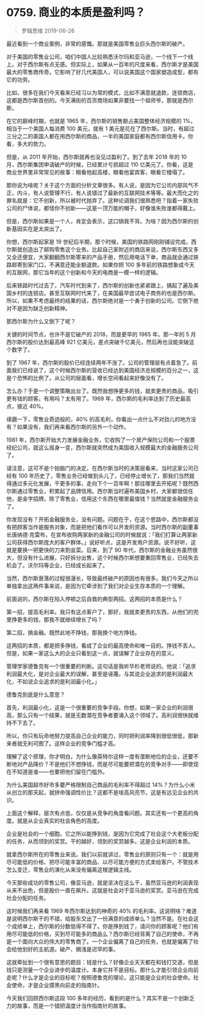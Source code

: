 # 0759. 商业的本质是盈利吗？
> 罗辑思维
2019-06-26

最近看到一个商业案例，非常的感慨。那就是美国零售业巨头西尔斯的破产。

对于美国的零售业公司，咱们中国人比较熟悉沃尔玛和亚马逊，一个线下一个线上。对于西尔斯有点无感。但实际上，如果从一百年的尺度来看，西尔斯才是美国最大的零售商传奇。它影响了好几代美国人，可以说美国这个国家塑造成型，都有它的功劳。

比如，很多在我们今天看来已经习以为常的模式，比如不满意就退款，连锁商店，这都是西尔斯首创的。今天满街的百货商场如果非要找一个祖师爷，那就是西尔斯。

在它的巅峰时期，也就是 1965 年，西尔斯的销售额占美国整体经济规模的 1%，相当于一个美国人每消费 100 美元，就有 1 美元是花在了西尔斯。当时，有超过三分之二的美国人都在用西尔斯的商品，一半的美国家庭都有西尔斯信用卡。你看，多大的势力。

但是，从 2011 年开始，西尔斯就再也没见过盈利了。到了去年 2018 年的 10 月，西尔斯集团申请破产的时候，已经累计亏损超过 110 亿美元了。你看，这是商业世界里非常常见的故事：眼看他起高楼，眼看他宴宾客，眼看它楼塌了。

那你说为啥呢？关于这个方面的分析文章很多。有人说，是因为它公司内部风气不正，内斗，有人说管理不行，有人说错过了最新的互联网技术等等。最大而化之的罪名就是：它不创新，所以被时代抛弃了。这种论调我们很熟悉吧？指着一家失败公司的尸体说，都怪你不创新——这是一顶万能的帽子，好像谁失败谁都得戴上。

但是，西尔斯如果是一个人，肯定会表示，这口锅我不背。为啥？因为西尔斯的创新基因实在是太突出了。

你想，西尔斯起家是 19 世纪后半期，那个时候，美国的铁路网刚刚铺设完成。西尔斯就创造出了邮购零售这个业务。比起自己家附近的商店来说，西尔斯东西又多又全还便宜，大家翻翻西尔斯寄来的产品手册，然后用电话下单，商品就会通过铁路邮寄到家门口，不满意还能全额退款。如果你把 100 多年前的铁路想象成今天的互联网，那它当年的这个创新和今天的电商是一模一样的逻辑。

后来铁路时代过去了，汽车时代到来了，西尔斯的创新也紧紧跟上，搞起了遍及美国乡村的连锁店。甚至互联网时代来了，在美国最早尝试电子商务的也是西尔斯。所以，如果不考虑最终的结果的话，西尔斯绝对是一个勇于创新的公司。它倒下绝对不是因为缺乏创新精神。

那西尔斯为什么又倒下了呢？

关键的时间节点，也许不是它破产的 2018，而是更早的 1965 年。那一年的 5 月西尔斯的股价达到最高峰 921 亿美元，差点突破千亿美元，然后再也没能突破这个数字了。

到了 1967 年，西尔斯的股价已经连续两年不涨了。公司的管理层有点着急了。前面我们已经说了，这个时候西尔斯的营收已经达到美国经济总规模的百分之一，这是个恐怖的比例了。从公司的层面看，增长空间看起来好像没有了。

怎么办？于是一个调整策略出台了。既然我想挣更多的钱，就卖更贵的商品，吸引更有钱的顾客。有用吗？太有用了。1969 年，西尔斯的毛利率达到了历史最高点，接近 40%。

琢磨一下，零售业奇迹般的，40% 的高毛利，你看出一点什么不对劲儿的地方没有？如果没有，我们再来看西尔斯的另外一个动作。

1981 年，西尔斯开始大力发展金融业务，它收购了一个房产保险公司和一个股票经纪公司，就这么摇身一变，西尔斯就突然成为美国收入规模最大的金融服务公司了。

请注意，这可不是个拍脑门的决定。在西尔斯当时的决策层看来，当时这家公司已经有 100 年历史了，零售业务已经做到头儿了，已经停止增长了，那我们当然就得通过多元化发展，干更多的事，走向下个一百年啊！那往哪里去开拓呢？既然西尔斯通过零售业，积累起了品牌信用。西尔斯当时遍布美国乡村，大家都很信任他，是金字招牌。除了零售业，信用这个东西在哪里最值钱？当然就是金融服务业了。

你发现没有？开拓金融服务业，没有问题。问题在于，在这个思路中，西尔斯都没有把顾客当作是服务对象，而是把他们看作可以开发的资源。当时西尔斯的副董事长唐纳德·克雷布，在宣布收购两家新的金融公司的时候就说：「我们打算让两家新公司获得西尔斯庞大的客户群体。」说好听点，这是开发用户资源。说不好听，这就是要换一把更快的刀来割韭菜。后来，到了 90 年代，西尔斯的金融业务虽然很大，但没有什么进展，只好拆分出售，这个时候西尔斯想要重回零售业，已经失去机会了。沃尔玛等企业，已经成长起来了。

当然，西尔斯衰落的过程很漫长，导致最终破产的原因也有很多。我们今天之所以单独拿出这两件事来说，是因为它牵涉到了我们对企业生存本质的一个理解。

前面说的，西尔斯在陷入停顿之后自救的典型两招。这两招的本质是什么？

第一招，提高毛利率。我只有这点客户了，那好，我就卖更贵的东西，从他们的兜里挣更多的钱，那我不就继续增长了吗？

第二招，搞金融。既然此地不挣钱，那我换个地方挣钱。

这两招的本质，都是把多挣钱，看成了企业的最高使命和唯一目的。挣钱不丢人。但是，如果一家这么大的企业只看到这一点，就误解了企业存在的意义。

管理学家德鲁克有一个很重要的判断。这句话是我听华杉老师说的。他说：「追求利润最大化，是对企业最大的误解，甚至是诬蔑。与其说企业追求的是利润最大化，不如说企业追求的是利润最小化。」

德鲁克到底是什么意思？

首先，利润最小化，这是一个很重要的竞争手段。你想，如果一家企业的利润很高，那么只有一个结果，就是无数潜在竞争者要涌入这个领域了。高利润很快就维持不下去了。

所以，你只有玩命地努力提高自己企业的能力，同时把利润率降到很低很低，那新来者就无利可图了。这样企业的竞争门槛才高。

理解了这个原理，你才明白，为什么像英特尔这样一度有垄断地位的企业，还要不断地对产品降价？不是他们不想挣钱，而是尽可能要把潜在的竞争对手——即使现在不知道是谁——也要把他们留在门槛外。

为什么美国超市好市多要严格限制自己商品的毛利率不得超过 14%？为什么小米从创立的那天起，就拼命强调性价比？这都不是啥高风亮节，这是有远见企业的共识。

上面这个解释，层次有点低，仅仅是从竞争的角度看问题。其实还有一个更高的角度。就是从企业真实的社会角色的高度。

企业是社会的一个细胞。它之所以能挣到钱，是因为它完成了社会这个大老板分配的任务，从而领到的奖赏。干的越好，领到的奖赏越多。这是企业利润的本质。

就拿西尔斯所在的零售业来说。我们以前就讲过，零售业的原则只有一个：就是用尽可能低的价格、把尽可能丰富的商品、以尽可能方便的方式卖给客户。不管技术怎么变迁，零售业的演化从来没有偏离这根逻辑主线。

今天那些成功的零售公司，像亚马逊，就是坚决在这么干，虽然亚马逊的利润表现从来不出色，但是股价一直在飙升。这就是社会对于亚马逊的奖赏。亚马逊在完成社会分配的任务。

这时候我们再来看 1969 年西尔斯达到的神奇的 40% 的毛利率。这说明啥？难道是说明西尔斯干的不错，给股东交出了一份满意的成绩单么？当然不是。在社会这个成绩单上，西尔斯的分数低得不得了。你是挣到钱了，请问你的顾客呢？他们有用尽可能低的价格，买到尽可能多的商品么？西尔斯已经背离了自己的使命，不再是一个面向大众的伟大的零售商了。一个企业偏离了自己的任务，也就是偏离了社会给他划好的主航道。破产、搁浅是迟早的事。

这就牵扯到一个很有意思的题目：钱是什么？好像企业天天都在和钱打交道，但是钱只是测量一个企业进步的温度计。本身它并不是目标。那什么才能引领企业向前走呢？什么才是企业的目标呢？按照德鲁克的理论，这只能是企业的社会使命。社会使命，才是企业摸黑向前走的指南针。

今天我们回顾西尔斯这段 100 多年的经历，看到的是什么？其实不是一个创新乏力的故事，而是一个错把温度计当作指南针的故事。

